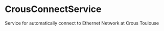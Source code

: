 CrousConnectService
===================

Service for automatically connect to Ethernet Network at Crous Toulouse
